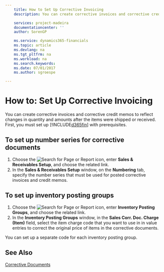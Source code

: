 ```yaml
---
    title: How to Set Up Corrective Invoicing
    description: You can create corrective invoices and corrective credit memos to reflect changes in quantity and amounts after the items were shipped or received.

    services: project-madeira 
    documentationcenter: ''
    author: SorenGP

    ms.service: dynamics365-financials
    ms.topic: article
    ms.devlang: na
    ms.tgt_pltfrm: na
    ms.workload: na
    ms.search.keywords:
    ms.date: 07/01/2017
    ms.author: sgroespe

---
```

# How to: Set Up Corrective Invoicing
You can create corrective invoices and corrective credit memos to reflect changes in quantity and amounts after the items were shipped or received. First, you must set up [!INCLUDE[d365fin](../../includes/d365fin_md.md)] with prerequisites.  

## To set up number series for corrective documents  

1.  Choose the ![Search for Page or Report](../../media/ui-search/search_small.png "Search for Page or Report icon") icon, enter **Sales & Receivables Setup**, and choose the related link.  
2.  In the **Sales & Receivables Setup** window, on the **Numbering** tab, specify the number series that must be used for posted corrective invoices and credit memos.  

## To set up inventory posting groups  

1.  Choose the ![Search for Page or Report](../../media/ui-search/search_small.png "Search for Page or Report icon") icon, enter **Inventory Posting Groups**, and choose the related link.
2.  In the **Inventory Posting Groups** window, in the **Sales Corr. Doc. Charge (Item)** field, select the item charge code that you want to use in in value entries to correct the original price of items in the corrective documents.  

You can set up a separate code for each inventory posting group.  

## See Also  
 [Corrective Documents](corrective-documents.md)
